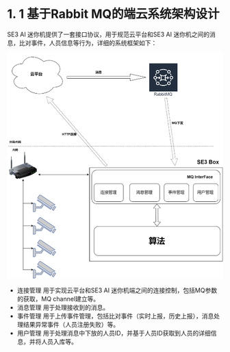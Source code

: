 # 1. 1 基于Rabbit MQ的端云系统架构设计

SE3 AI 迷你机提供了一套接口协议，用于规范云平台和SE3 AI 迷你机之间的消息，比对事件，人员信息等行为，详细的系统框架如下：

![](../../imgs/架构图.png)

* 连接管理 用于实现云平台和SE3 AI 迷你机端之间的连接控制，包括MQ参数的获取，MQ channel建立等。
* 消息管理 用于处理接收到的消息。
* 事件管理 用于上传事件管理，包括比对事件（实时上报，历史上报），消息处理结果异常事件（人员注册失败）等。
* 用户管理 用于处理消息中下放的人员ID，并基于人员ID获取到人员的详细信息，并将人员入库等。

